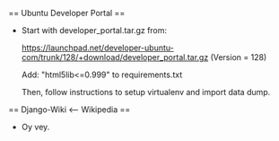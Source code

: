 
== Ubuntu Developer Portal ==

* Start with developer_portal.tar.gz from:

  https://launchpad.net/developer-ubuntu-com/trunk/128/+download/developer_portal.tar.gz
  (Version = 128)
  
  Add: "html5lib<=0.999" to requirements.txt
  
  Then, follow instructions to setup virtualenv and import data dump.

== Django-Wiki <-- Wikipedia ==

* Oy vey.

